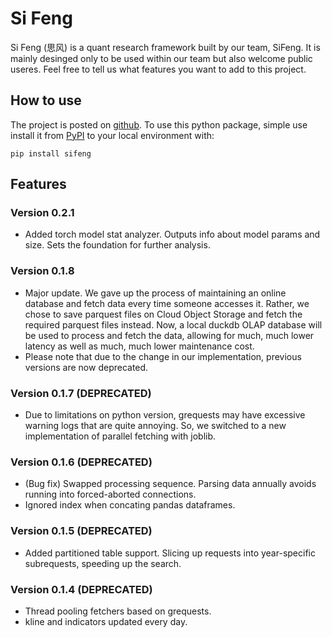 # Si Feng

Si Feng (思风) is a quant research framework built by our team, SiFeng. It is mainly desinged only to be used within our team but also welcome public useres. Feel free to tell us what features you want to add to this project.

## How to use

The project is posted on [github](https://github.com/zty200489/sifeng). To use this python package, simple use install it from [PyPI](https://pypi.org/project/sifeng/) to your local environment with:

```console
pip install sifeng
```

## Features

### Version 0.2.1
- Added torch model stat analyzer. Outputs info about model params and size. Sets the foundation for further analysis.

### Version 0.1.8

- Major update. We gave up the process of maintaining an online database and fetch data every time someone accesses it. Rather, we chose to save parquest files on Cloud Object Storage and fetch the required parquest files instead. Now, a local duckdb OLAP database will be used to process and fetch the data, allowing for much, much lower latency as well as much, much lower maintenance cost.
- Please note that due to the change in our implementation, previous versions are now deprecated.

### Version 0.1.7 (DEPRECATED)

- Due to limitations on python version, grequests may have excessive warning logs that are quite annoying. So, we switched to a new implementation of parallel fetching with joblib.

### Version 0.1.6 (DEPRECATED)

- (Bug fix) Swapped processing sequence. Parsing data annually avoids running into forced-aborted connections.
- Ignored index when concating pandas dataframes.

### Version 0.1.5 (DEPRECATED)

- Added partitioned table support. Slicing up requests into year-specific subrequests, speeding up the search.

### Version 0.1.4 (DEPRECATED)

- Thread pooling fetchers based on grequests.
- kline and indicators updated every day.


